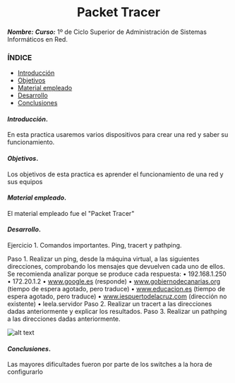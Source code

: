 <center>

# Packet Tracer


</center>

***Nombre:***
***Curso:*** 1º de Ciclo Superior de Administración de Sistemas Informáticos en Red.

### ÍNDICE

+ [Introducción](#id1)
+ [Objetivos](#id2)
+ [Material empleado](#id3)
+ [Desarrollo](#id4)
+ [Conclusiones](#id5)


#### ***Introducción***. <a name="id1"></a>

En esta practica usaremos varios dispositivos para crear una red y saber su funcionamiento.

#### ***Objetivos***. <a name="id2"></a>

Los objetivos de esta practica es aprender el funcionamiento de una red y sus equipos

#### ***Material empleado***. <a name="id3"></a>

El material empleado fue el "Packet Tracer" 

#### ***Desarrollo***. <a name="id4"></a>

Ejercicio 1. Comandos importantes. Ping, tracert y
pathping.

Paso 1. Realizar un ping, desde la máquina virtual, a las siguientes direcciones, 
comprobando los mensajes que devuelven cada uno de ellos. Se recomienda analizar 
porque se produce cada respuesta:
• 192.168.1.250
• 172.20.1.2
• www.google.es (responde)
• www.gobiernodecanarias.org (tiempo de espera agotado, pero traduce)
• www.educacion.es (tiempo de espera agotado, pero traduce)
• www.iespuertodelacruz.com (dirección no existente)
• leela.servidor
Paso 2. Realizar un tracert a las direcciones dadas anteriormente y explicar los 
resultados.
Paso 3. Realizar un pathping a las direcciones dadas anteriormente.

![alt text](https://github.com/AbyssC1/pni26-alejandro/blob/main/ut5/A5/Packet%20Tracer%20img%201/Practica%201.png "IMG")



#### ***Conclusiones***. <a name="id5"></a>

Las mayores dificultades fueron por parte de los switches a la hora de configurarlo

